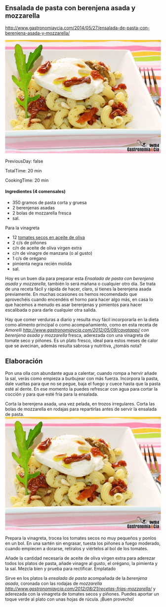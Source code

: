 [title]: #()

## Ensalada de pasta con berenjena asada y mozzarella

[url]: # ()

http://www.gastronomiaycia.com/2014/05/27/ensalada-de-pasta-con-berenjena-asada-y-mozzarella/

[img]: #()

![](../public/imgs/pasta_berenjena_asada_mozz1.jpg)

[recipe-time]: #()

PreviousDay: false

TotalTime: 20 min

CookingTime: 20 min

[ingredients-content]: #()

#### Ingredientes (4 comensales)

* 350 gramos de pasta corta y gruesa
* 2 berenjenas asadas
* 2 bolas de mozzarella fresca
* sal.

Para la vinagreta

* 12 [tomates secos en aceite de oliva](http://www.gastronomiaycia.com/2010/12/20/tomates-secos-en-aceite/)
* 2 c/s de piñones
* c/n de aceite de oliva virgen extra
* c/n de vinagre de manzana (o al gusto)
* 1 c/s de orégano
* pimienta negra recién molida
* sal.

[content]: #()

Hoy es un buen día para preparar esta *Ensalada de pasta con berenjena
asada y mozzarella*, también lo será mañana o cualquier otro día. Se trata
de una receta fácil y rápida de hacer, claro, si tienes la berenjena asada
previamente. En muchas ocasiones os hemos recomendado que aprovechéis
cuando encendéis el horno para hacer algo más, en casa lo que hacemos a
menudo es asar berenjenas y pimientos para hacer escalibada o para darle
cualquier otra salida.



Hay que comer verduras a diario y resulta muy fácil incorporarla en la
dieta como alimento principal o como acompañamiento, como en esta
receta de *Amorelli
<http://www.gastronomiaycia.com/2012/05/09/cavatappi/> con berenjena asada
y mozzarella* fresca, aderezada con una vinagreta de tomate seco y piñones.
Es un plato fresco, ideal para estos meses de calor que se avecinan, además
resulta sabrosa y nutritiva, ¿tomáis nota?

## Elaboración

Pon una olla con abundante agua a calentar, cuando rompa a hervir añade la
sal, verás como empieza a burbujear con más fuerza. Incorpora la pasta,
dale vueltas para que no se pegue, baja el fuego y cuece hasta que la pasta
esté al dente. En ese momento la puedes refrescar con agua para cortar la
cocción y para que esté fría para la ensalada.

Corta la berenjena asada, una vez pelada, en trozos irregulares. Corta las
bolas de mozzarella en rodajas para repartirlas antes de servir la ensalada
de pasta.
![Ensalada de pasta con berenjena asada y mozzarella](../public/imgs/pasta_berenjena_asada_mozz1.jpg)


Prepara la vinagreta, trocea los tomates secos no muy pequeños y ponlos en
un bol. En una sartén sin engrasar, tuesta los piñones a fuego moderado,
cuando empiecen a dorarse, retíralos y viértelos al bol de los tomates.

Añade la cantidad necesaria de aceite de oliva virgen extra para aderezar
todos los platos de pasta, añade vinagre al gusto, el orégano, la pimienta
y la sal. Mezcla bien y prueba para rectificar.
Emplatado

Sirve en los platos la *ensalada de pasta* acompañada de la *berenjena
asada*, coronada con las rodajas de *mozzarella
<http://www.gastronomiaycia.com/2012/08/21/recetas-frias-mozzarella/>* y
aderezada con la vinagreta de tomates secos y piñones. Puedes aportar un
toque verde al plato con unas hojas de rúcula. ¡Buen provecho!
